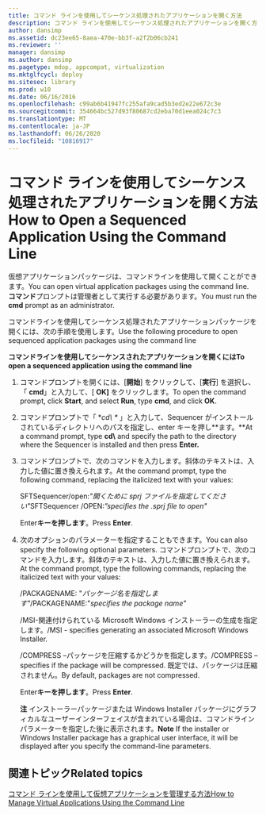 ```yaml
---
title: コマンド ラインを使用してシーケンス処理されたアプリケーションを開く方法
description: コマンド ラインを使用してシーケンス処理されたアプリケーションを開く方法
author: dansimp
ms.assetid: dc23ee65-8aea-470e-bb3f-a2f2b06cb241
ms.reviewer: ''
manager: dansimp
ms.author: dansimp
ms.pagetype: mdop, appcompat, virtualization
ms.mktglfcycl: deploy
ms.sitesec: library
ms.prod: w10
ms.date: 06/16/2016
ms.openlocfilehash: c99ab6b41947fc255afa9cad5b3ed2e22e672c3e
ms.sourcegitcommit: 354664bc527d93f80687cd2eba70d1eea024c7c3
ms.translationtype: MT
ms.contentlocale: ja-JP
ms.lasthandoff: 06/26/2020
ms.locfileid: "10816917"
---
```

# <span data-ttu-id="d30d4-103">コマンド ラインを使用してシーケンス処理されたアプリケーションを開く方法</span><span class="sxs-lookup"><span data-stu-id="d30d4-103">How to Open a Sequenced Application Using the Command Line</span></span>


<span data-ttu-id="d30d4-104">仮想アプリケーションパッケージは、コマンドラインを使用して開くことができます。</span><span class="sxs-lookup"><span data-stu-id="d30d4-104">You can open virtual application packages using the command line.</span></span> <span data-ttu-id="d30d4-105">**コマンド**プロンプトは管理者として実行する必要があります。</span><span class="sxs-lookup"><span data-stu-id="d30d4-105">You must run the **cmd** prompt as an administrator.</span></span>

<span data-ttu-id="d30d4-106">コマンドラインを使用してシーケンス処理されたアプリケーションパッケージを開くには、次の手順を使用します。</span><span class="sxs-lookup"><span data-stu-id="d30d4-106">Use the following procedure to open sequenced application packages using the command line</span></span>

**<span data-ttu-id="d30d4-107">コマンドラインを使用してシーケンスされたアプリケーションを開くには</span><span class="sxs-lookup"><span data-stu-id="d30d4-107">To open a sequenced application using the command line</span></span>**

1.  <span data-ttu-id="d30d4-108">コマンドプロンプトを開くには、[**開始**] をクリックして、[**実行**] を選択し、「 **cmd**」と入力して、[ **OK]** をクリックします。</span><span class="sxs-lookup"><span data-stu-id="d30d4-108">To open the command prompt, click **Start**, and select **Run**, type **cmd**, and click **OK**.</span></span>

2.  <span data-ttu-id="d30d4-109">コマンドプロンプトで「 **cd\ \** 」と入力して、Sequencer がインストールされているディレクトリへのパスを指定し、enter キーを押し\*\*ます。*\*</span><span class="sxs-lookup"><span data-stu-id="d30d4-109">At a command prompt, type **cd\\** and specify the path to the directory where the Sequencer is installed and then press **Enter.**</span></span>

3.  <span data-ttu-id="d30d4-110">コマンドプロンプトで、次のコマンドを入力します。斜体のテキストは、入力した値に置き換えられます。</span><span class="sxs-lookup"><span data-stu-id="d30d4-110">At the command prompt, type the following command, replacing the italicized text with your values:</span></span>

    <span data-ttu-id="d30d4-111">SFTSequencer/open:*"開くために sprj ファイルを指定してください"*</span><span class="sxs-lookup"><span data-stu-id="d30d4-111">SFTSequencer /OPEN:*”specifies the .sprj file to open"*</span></span>

    <span data-ttu-id="d30d4-112">Enter**キーを押します**。</span><span class="sxs-lookup"><span data-stu-id="d30d4-112">Press **Enter**.</span></span>

4.  <span data-ttu-id="d30d4-113">次のオプションのパラメーターを指定することもできます。</span><span class="sxs-lookup"><span data-stu-id="d30d4-113">You can also specify the following optional parameters.</span></span> <span data-ttu-id="d30d4-114">コマンドプロンプトで、次のコマンドを入力します。斜体のテキストは、入力した値に置き換えられます。</span><span class="sxs-lookup"><span data-stu-id="d30d4-114">At the command prompt, type the following commands, replacing the italicized text with your values:</span></span>

    <span data-ttu-id="d30d4-115">/PACKAGENAME: "*パッケージ名を指定します"*</span><span class="sxs-lookup"><span data-stu-id="d30d4-115">/PACKAGENAME:"*specifies the package name"*</span></span>

    <span data-ttu-id="d30d4-116">/MSI-関連付けられている Microsoft Windows インストーラーの生成を指定します。</span><span class="sxs-lookup"><span data-stu-id="d30d4-116">/MSI - specifies generating an associated Microsoft Windows Installer.</span></span>

    <span data-ttu-id="d30d4-117">/COMPRESS –パッケージを圧縮するかどうかを指定します。</span><span class="sxs-lookup"><span data-stu-id="d30d4-117">/COMPRESS – specifies if the package will be compressed.</span></span> <span data-ttu-id="d30d4-118">既定では、パッケージは圧縮されません。</span><span class="sxs-lookup"><span data-stu-id="d30d4-118">By default, packages are not compressed.</span></span>

    <span data-ttu-id="d30d4-119">Enter**キーを押します**。</span><span class="sxs-lookup"><span data-stu-id="d30d4-119">Press **Enter**.</span></span>

    <span data-ttu-id="d30d4-120">**注** インストーラーパッケージまたは Windows Installer パッケージにグラフィカルなユーザーインターフェイスが含まれている場合は、コマンドラインパラメーターを指定した後に表示されます。</span><span class="sxs-lookup"><span data-stu-id="d30d4-120">**Note** If the installer or Windows Installer package has a graphical user interface, it will be displayed after you specify the command-line parameters.</span></span>

     

## <span data-ttu-id="d30d4-121">関連トピック</span><span class="sxs-lookup"><span data-stu-id="d30d4-121">Related topics</span></span>


[<span data-ttu-id="d30d4-122">コマンド ラインを使用して仮想アプリケーションを管理する方法</span><span class="sxs-lookup"><span data-stu-id="d30d4-122">How to Manage Virtual Applications Using the Command Line</span></span>](how-to-manage-virtual-applications-using-the-command-line.md)

 

 





